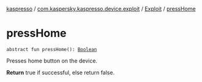 [kaspresso](../../index.md) / [com.kaspersky.kaspresso.device.exploit](../index.md) / [Exploit](index.md) / [pressHome](./press-home.md)

# pressHome

`abstract fun pressHome(): `[`Boolean`](https://kotlinlang.org/api/latest/jvm/stdlib/kotlin/-boolean/index.html)

Presses home button on the device.

**Return**
true if successful, else return false.

